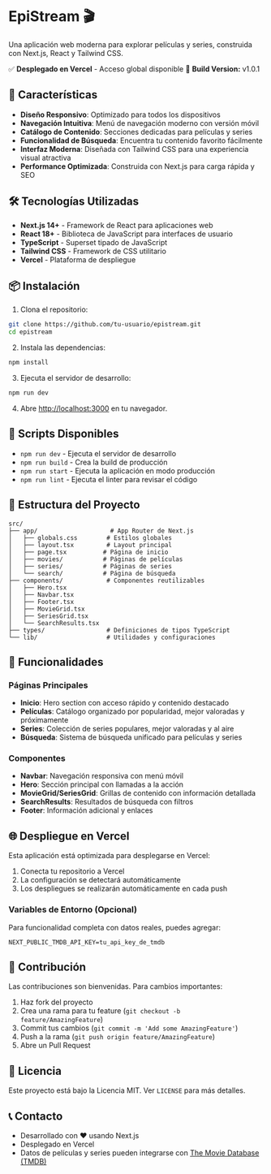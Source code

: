 # EpiStream 🎬

Una aplicación web moderna para explorar películas y series, construida con Next.js, React y Tailwind CSS.

✅ **Desplegado en Vercel** - Acceso global disponible
🚀 **Build Version:** v1.0.1

## 🚀 Características

- **Diseño Responsivo**: Optimizado para todos los dispositivos
- **Navegación Intuitiva**: Menú de navegación moderno con versión móvil
- **Catálogo de Contenido**: Secciones dedicadas para películas y series
- **Funcionalidad de Búsqueda**: Encuentra tu contenido favorito fácilmente
- **Interfaz Moderna**: Diseñada con Tailwind CSS para una experiencia visual atractiva
- **Performance Optimizada**: Construida con Next.js para carga rápida y SEO

## 🛠️ Tecnologías Utilizadas

- **Next.js 14+** - Framework de React para aplicaciones web
- **React 18+** - Biblioteca de JavaScript para interfaces de usuario
- **TypeScript** - Superset tipado de JavaScript
- **Tailwind CSS** - Framework de CSS utilitario
- **Vercel** - Plataforma de despliegue

## 📦 Instalación

1. Clona el repositorio:
```bash
git clone https://github.com/tu-usuario/epistream.git
cd epistream
```

2. Instala las dependencias:
```bash
npm install
```

3. Ejecuta el servidor de desarrollo:
```bash
npm run dev
```

4. Abre [http://localhost:3000](http://localhost:3000) en tu navegador.

## 🚀 Scripts Disponibles

- `npm run dev` - Ejecuta el servidor de desarrollo
- `npm run build` - Crea la build de producción
- `npm run start` - Ejecuta la aplicación en modo producción
- `npm run lint` - Ejecuta el linter para revisar el código

## 📁 Estructura del Proyecto

```
src/
├── app/                    # App Router de Next.js
│   ├── globals.css        # Estilos globales
│   ├── layout.tsx         # Layout principal
│   ├── page.tsx          # Página de inicio
│   ├── movies/           # Páginas de películas
│   ├── series/           # Páginas de series
│   └── search/           # Página de búsqueda
├── components/            # Componentes reutilizables
│   ├── Hero.tsx
│   ├── Navbar.tsx
│   ├── Footer.tsx
│   ├── MovieGrid.tsx
│   ├── SeriesGrid.tsx
│   └── SearchResults.tsx
├── types/                 # Definiciones de tipos TypeScript
└── lib/                   # Utilidades y configuraciones
```

## 🎨 Funcionalidades

### Páginas Principales
- **Inicio**: Hero section con acceso rápido y contenido destacado
- **Películas**: Catálogo organizado por popularidad, mejor valoradas y próximamente
- **Series**: Colección de series populares, mejor valoradas y al aire
- **Búsqueda**: Sistema de búsqueda unificado para películas y series

### Componentes
- **Navbar**: Navegación responsiva con menú móvil
- **Hero**: Sección principal con llamadas a la acción
- **MovieGrid/SeriesGrid**: Grillas de contenido con información detallada
- **SearchResults**: Resultados de búsqueda con filtros
- **Footer**: Información adicional y enlaces

## 🌐 Despliegue en Vercel

Esta aplicación está optimizada para desplegarse en Vercel:

1. Conecta tu repositorio a Vercel
2. La configuración se detectará automáticamente
3. Los despliegues se realizarán automáticamente en cada push

### Variables de Entorno (Opcional)

Para funcionalidad completa con datos reales, puedes agregar:

```env
NEXT_PUBLIC_TMDB_API_KEY=tu_api_key_de_tmdb
```

## 🤝 Contribución

Las contribuciones son bienvenidas. Para cambios importantes:

1. Haz fork del proyecto
2. Crea una rama para tu feature (`git checkout -b feature/AmazingFeature`)
3. Commit tus cambios (`git commit -m 'Add some AmazingFeature'`)
4. Push a la rama (`git push origin feature/AmazingFeature`)
5. Abre un Pull Request

## 📝 Licencia

Este proyecto está bajo la Licencia MIT. Ver `LICENSE` para más detalles.

## 📞 Contacto

- Desarrollado con ❤️ usando Next.js
- Desplegado en Vercel
- Datos de películas y series pueden integrarse con [The Movie Database (TMDB)](https://www.themoviedb.org/)